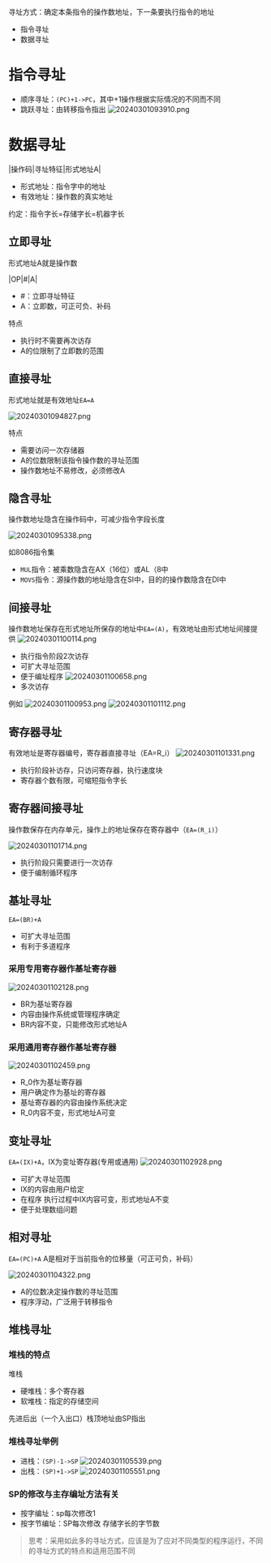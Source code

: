 寻址方式：确定本条指令的操作数地址，下一条要执行指令的地址

- 指令寻址
- 数据寻址

# 指令寻址

- 顺序寻址：`(PC)+1->PC`，其中+1操作根据实际情况的不同而不同
- 跳跃寻址：由转移指令指出
![20240301093910.png](../../attachments/png/Pasted%20image%2020240301093910.png)

# 数据寻址

|操作码|寻址特征|形式地址A|

- 形式地址：指令字中的地址
- 有效地址：操作数的真实地址

约定：指令字长=存储字长=机器字长

## 立即寻址

形式地址A就是操作数

|OP|#|A|

- \#：立即寻址特征
- A：立即数，可正可负、补码

特点

- 执行时不需要再次访存
- A的位限制了立即数的范围

## 直接寻址

形式地址就是有效地址`EA=A`

![20240301094827.png](../../attachments/png/Pasted%20image%2020240301094827.png)

特点

- 需要访问一次存储器
- A的位数限制该指令操作数的寻址范围
- 操作数地址不易修改，必须修改A

## 隐含寻址

操作数地址隐含在操作码中，可减少指令字段长度

![20240301095338.png](../../attachments/png/Pasted%20image%2020240301095338.png)

如8086指令集

- `MUL`指令：被乘数隐含在AX（16位）或AL（8中
- `MOVS`指令：源操作数的地址隐含在SI中，目的的操作数隐含在DI中

## 间接寻址

操作数地址保存在形式地址所保存的地址中`EA=(A)`，有效地址由形式地址间接提供
![20240301100114.png](../../attachments/png/Pasted%20image%2020240301100114.png)

- 执行指令阶段2次访存
- 可扩大寻址范围
- 便于编址程序
![20240301100658.png](../../attachments/png/Pasted%20image%2020240301100658.png)
- 多次访存

例如
![20240301100953.png](../../attachments/png/Pasted%20image%2020240301100953.png)
![20240301101112.png](../../attachments/png/Pasted%20image%2020240301101112.png)

## 寄存器寻址

有效地址是寄存器编号，寄存器直接寻址（EA=R_i）
![20240301101331.png](../../attachments/png/Pasted%20image%2020240301101331.png)

- 执行阶段补访存，只访问寄存器，执行速度块
- 寄存器个数有限，可缩短指令字长

## 寄存器间接寻址

操作数保存在内存单元，操作上的地址保存在寄存器中（`EA=(R_i)`）

![20240301101714.png](../../attachments/png/Pasted%20image%2020240301101714.png)

- 执行阶段只需要进行一次访存
- 便于编制循环程序

## 基址寻址

`EA=(BR)+A`

- 可扩大寻址范围
- 有利于多道程序

### 采用专用寄存器作基址寄存器

![20240301102128.png](../../attachments/png/Pasted%20image%2020240301102128.png)

- BR为基址寄存器
- 内容由操作系统或管理程序确定
- BR内容不变，只能修改形式地址A

### 采用通用寄存器作基址寄存器

![20240301102459.png](../../attachments/png/Pasted%20image%2020240301102459.png)

- R_0作为基址寄存器
- 用户确定作为基址的寄存器
- 基址寄存器的内容由操作系统决定
- R_0内容不变，形式地址A可变

## 变址寻址

`EA=(IX)+A`，IX为变址寄存器(专用或通用)
![20240301102928.png](../../attachments/png/Pasted%20image%2020240301102928.png)

- 可扩大寻址范围
- IX的内容由用户给定
- 在程序 执行过程中IX内容可变，形式地址A不变
- 便于处理数组问题

## 相对寻址

`EA=(PC)+A`
A是相对于当前指令的位移量（可正可负，补码）

![20240301104322.png](../../attachments/png/Pasted%20image%2020240301104322.png)

- A的位数决定操作数的寻址范围
- 程序浮动，广泛用于转移指令

## 堆栈寻址

### 堆栈的特点

堆栈

- 硬堆栈：多个寄存器
- 软堆栈：指定的存储空间

先进后出（一个入出口）栈顶地址由SP指出

### 堆栈寻址举例

- 进栈：`(SP)-1->SP`
![20240301105539.png](../../attachments/png/Pasted%20image%2020240301105539.png)
- 出栈：`(SP)+1->SP`
![20240301105551.png](../../attachments/png/Pasted%20image%2020240301105551.png)

### SP的修改与主存编址方法有关

- 按字编址：sp每次修改1
- 按字节编址：SP每次修改 存储字长的字节数

> 思考：采用如此多的寻址方式，应该是为了应对不同类型的程序运行，不同的寻址方式的特点和适用范围不同
